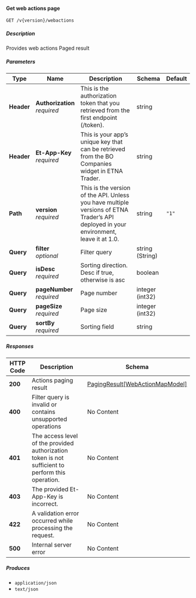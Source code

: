 
<a name="webactions_getactionspage"></a>
#### Get web actions page
```
GET /v{version}/webactions
```


##### Description
Provides web actions Paged result


##### Parameters

|Type|Name|Description|Schema|Default|
|---|---|---|---|---|
|**Header**|**Authorization**  <br>*required*|This is the authorization token that you retrieved from the first endpoint (/token).|string||
|**Header**|**Et-App-Key**  <br>*required*|This is your app’s unique key that can be retrieved from the BO Companies widget in ETNA Trader.|string||
|**Path**|**version**  <br>*required*|This is the version of the API. Unless you have multiple versions of ETNA Trader’s API deployed in your environment, leave it at 1.0.|string|`"1"`|
|**Query**|**filter**  <br>*optional*|Filter query|string (String)||
|**Query**|**isDesc**  <br>*required*|Sorting direction. Desc if true, otherwise is asc|boolean||
|**Query**|**pageNumber**  <br>*required*|Page number|integer (int32)||
|**Query**|**pageSize**  <br>*required*|Page size|integer (int32)||
|**Query**|**sortBy**  <br>*required*|Sorting field|string||


##### Responses

|HTTP Code|Description|Schema|
|---|---|---|
|**200**|Actions paging result|[PagingResult[WebActionMapModel]](#pagingresult-webactionmapmodel)|
|**400**|Filter query is invalid or contains unsupported operations|No Content|
|**401**|The access level of the provided authorization token is not sufficient to perform this operation.|No Content|
|**403**|The provided Et-App-Key is incorrect.|No Content|
|**422**|A validation error occurred while processing the request.|No Content|
|**500**|Internal server error|No Content|


##### Produces

* `application/json`
* `text/json`



